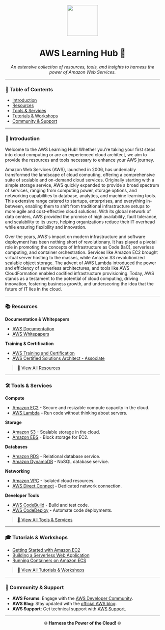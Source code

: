 <div align="center">

<img src="https://upload.wikimedia.org/wikipedia/commons/9/93/Amazon_Web_Services_Logo.svg" width="100">

# AWS Learning Hub 🚀

_An extensive collection of resources, tools, and insights to harness the power of Amazon Web Services._

</div>

---

### 📘 Table of Contents
- [Introduction](#-introduction)
- [Resources](#-resources)
- [Tools & Services](#-tools--services)
- [Tutorials & Workshops](#-tutorials--workshops)
- [Community & Support](#-community--support)

---

### 🌌 Introduction

Welcome to the AWS Learning Hub! Whether you're taking your first steps into cloud computing or are an experienced cloud architect, we aim to provide the resources and tools necessary to enhance your AWS journey.

Amazon Web Services (AWS), launched in 2006, has undeniably transformed the landscape of cloud computing, offering a comprehensive suite of scalable and on-demand cloud services. Originally starting with a simple storage service, AWS quickly expanded to provide a broad spectrum of services, ranging from computing power, storage options, and networking capabilities to database, analytics, and machine learning tools. This extensive range catered to startups, enterprises, and everything in-between, enabling them to shift from traditional infrastructure setups to more agile and cost-effective cloud solutions. With its global network of data centers, AWS provided the promise of high availability, fault tolerance, and scalability to its users, helping organizations reduce their IT overhead while ensuring flexibility and innovation.

Over the years, AWS's impact on modern infrastructure and software deployment has been nothing short of revolutionary. It has played a pivotal role in promoting the concepts of Infrastructure as Code (IaC), serverless computing, and container orchestration. Services like Amazon EC2 brought virtual server hosting to the masses, while Amazon S3 revolutionized scalable object storage. The advent of AWS Lambda introduced the power and efficiency of serverless architectures, and tools like AWS CloudFormation enabled codified infrastructure provisioning. Today, AWS stands as a testament to the potential of cloud computing, driving innovation, fostering business growth, and underscoring the idea that the future of IT lies in the cloud.

---

### 📚 Resources

**Documentation & Whitepapers**
- [AWS Documentation](https://docs.aws.amazon.com/)
- [AWS Whitepapers](https://aws.amazon.com/whitepapers/)

**Training & Certification**
- [AWS Training and Certification](https://aws.amazon.com/training/)
- [AWS Certified Solutions Architect - Associate](https://aws.amazon.com/certification/certified-solutions-architect-associate/)

> [🔗 View All Resources](#)

---

### 🛠 Tools & Services

**Compute**
- [Amazon EC2](https://aws.amazon.com/ec2/) - Secure and resizable compute capacity in the cloud.
- [AWS Lambda](https://aws.amazon.com/lambda/) - Run code without thinking about servers.

**Storage**
- [Amazon S3](https://aws.amazon.com/s3/) - Scalable storage in the cloud.
- [Amazon EBS](https://aws.amazon.com/ebs/) - Block storage for EC2.

**Databases**
- [Amazon RDS](https://aws.amazon.com/rds/) - Relational database service.
- [Amazon DynamoDB](https://aws.amazon.com/dynamodb/) - NoSQL database service.

**Networking**
- [Amazon VPC](https://aws.amazon.com/vpc/) - Isolated cloud resources.
- [AWS Direct Connect](https://aws.amazon.com/directconnect/) - Dedicated network connection.

**Developer Tools**
- [AWS CodeBuild](https://aws.amazon.com/codebuild/) - Build and test code.
- [AWS CodeDeploy](https://aws.amazon.com/codedeploy/) - Automate code deployments.

> [🔗 View All Tools & Services](#)

---

### 🎓 Tutorials & Workshops

- [Getting Started with Amazon EC2](https://aws.amazon.com/getting-started/hands-on/launch-an-instance/)
- [Building a Serverless Web Application](https://aws.amazon.com/getting-started/hands-on/build-serverless-web-app-lambda-apigateway-s3-dynamodb-cognito/)
- [Running Containers on Amazon ECS](https://aws.amazon.com/getting-started/hands-on/run-docker-container/)

> [🔗 View All Tutorials & Workshops](#)

---

### 🤝 Community & Support

- **AWS Forums**: Engage with the [AWS Developer Community](https://forums.aws.amazon.com/).
- **AWS Blog**: Stay updated with the [official AWS blog](https://aws.amazon.com/blogs/).
- **AWS Support**: Get technical support with [AWS Support](https://aws.amazon.com/support/).

---

<div align="center">

🌐 **Harness the Power of the Cloud!** 🌐

</div>
